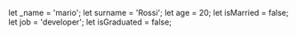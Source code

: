 let _name = 'mario';
let surname = 'Rossi';
let age = 20;
let isMarried = false;
let job = 'developer';
let isGraduated = false;
